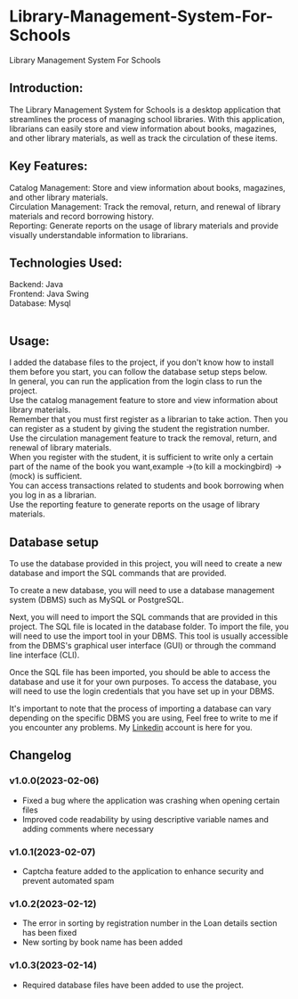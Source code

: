 # Library-Management-System-For-Schools
 Library Management System For Schools<br>
 ## Introduction:
The Library Management System for Schools is a desktop application that streamlines the process of managing school libraries. With this application, librarians can easily store and view information about books, magazines, and other library materials, as well as track the circulation of these items.<br>

## Key Features:
Catalog Management: Store and view information about books, magazines, and other library materials.<br>
Circulation Management: Track the removal, return, and renewal of library materials and record borrowing history.<br>
Reporting: Generate reports on the usage of library materials and provide visually understandable information to librarians.<br>

## Technologies Used:
Backend: Java<br>
Frontend: Java Swing<br>
Database: Mysql<br><br>

## Usage:

I added the database files to the project, if you don't know how to install them before you start, you can follow the database setup steps below.<br>
In general, you can run the application from the login class to run the project.<br>
Use the catalog management feature to store and view information about library materials.<br>
Remember that you must first register as a librarian to take action. Then you can register as a student by giving the student the registration number.<br>
Use the circulation management feature to track the removal, return, and renewal of library materials.<br>
When you register with the student, it is sufficient to write only a certain part of the name of the book you want,example ->(to kill a mockingbird) ->(mock) is sufficient.<br>
You can access transactions related to students and book borrowing when you log in as a librarian.<br>
Use the reporting feature to generate reports on the usage of library materials.<br>

## Database setup

To use the database provided in this project, you will need to create a new database and import the SQL commands that are provided.<br>

To create a new database, you will need to use a database management system (DBMS) such as MySQL or PostgreSQL.<br>

Next, you will need to import the SQL commands that are provided in this project. The SQL file is located in the database folder. To import the file, you will need to use the import tool in your DBMS. This tool is usually accessible from the DBMS's graphical user interface (GUI) or through the command line interface (CLI).<br>

Once the SQL file has been imported, you should be able to access the database and use it for your own purposes. To access the database, you will need to use the login credentials that you have set up in your DBMS.<br>

It's important to note that the process of importing a database can vary depending on the specific DBMS you are using, Feel free to write to me if you encounter any problems. My [Linkedin](https://www.linkedin.com/in/barisalgun/) account is here for you.
<br>


## Changelog

### v1.0.0(2023-02-06)
- Fixed a bug where the application was crashing when opening certain files<br>
- Improved code readability by using descriptive variable names and adding comments where necessary

### v1.0.1(2023-02-07)
- Captcha feature added to the application to enhance security and prevent automated spam

### v1.0.2(2023-02-12)
- The error in sorting by registration number in the Loan details section has been fixed
- New sorting by book name has been added

### v1.0.3(2023-02-14)
- Required database files have been added to use the project.

